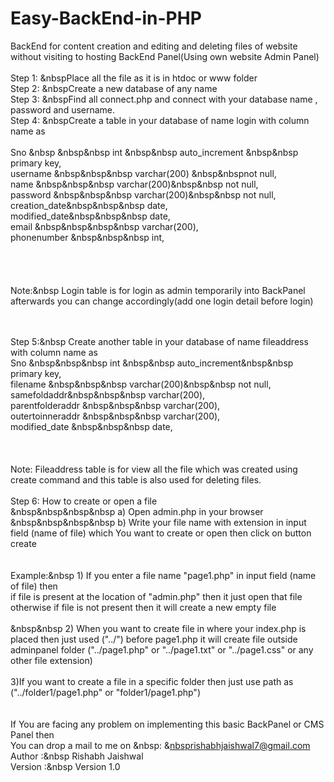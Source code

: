 # Easy-BackEnd-in-PHP
BackEnd for content creation and editing and deleting files of website without visiting to hosting BackEnd Panel(Using own website Admin Panel)<br><br>
Step 1: &nbspPlace all the file as it is in htdoc or www folder <br>
Step 2: &nbspCreate a new database of any name<br>
Step 3: &nbspFind all connect.php and connect with your database name , password and username.<br>
Step 4: &nbspCreate a table in your database of name login with column name as    <br>    
            Sno &nbsp &nbsp&nbsp           int &nbsp&nbsp         auto_increment &nbsp&nbsp primary key,<br>
            username &nbsp&nbsp&nbsp       varchar(200) &nbsp&nbspnot null,<br>
            name &nbsp&nbsp&nbsp           varchar(200)&nbsp&nbsp not null,<br>
            password &nbsp&nbsp&nbsp       varchar(200)&nbsp&nbsp not null,<br>
            creation_date&nbsp&nbsp&nbsp   date,<br>
            modified_date&nbsp&nbsp&nbsp   date,<br>
            email &nbsp&nbsp&nbsp&nbsp          varchar(200),<br>
            phonenumber &nbsp&nbsp&nbsp    int,<br>      
   <br><br>    
   Note:&nbsp Login table is for login as admin temporarily into BackPanel afterwards you can change accordingly(add one login detail                     before login)<br><br><br>
 
 Step 5:&nbsp Create another table in your database of name fileaddress with column name as <br>
            Sno &nbsp&nbsp&nbsp              int &nbsp&nbsp          auto_increment&nbsp&nbsp primary key,<br>
            filename &nbsp&nbsp&nbsp         varchar(200)&nbsp&nbsp  not null,<br>
            samefoldaddr&nbsp&nbsp&nbsp      varchar(200),<br>
            parentfolderaddr &nbsp&nbsp&nbsp varchar(200),<br>
            outertoinneraddr &nbsp&nbsp&nbsp varchar(200),<br>
            modified_date   &nbsp&nbsp&nbsp  date,<br>
       <br><br><br>
       Note: Fileaddress table is for view all the file which was created using create command and this table is also used for deleting 
             files.<br><br>
Step 6: How to create or open a file<br>
           &nbsp&nbsp&nbsp&nbsp  a) Open admin.php in your browser<br>
            &nbsp&nbsp&nbsp&nbsp b) Write your file name with extension in input field (name of file) which You want to create or open then click on button                   create<br><br><br>
     Example:&nbsp 1) If you enter a file name "page1.php" in input field (name of file) then<br> 
                      if file is present at the location of "admin.php" then it just open that file<br> 
                      otherwise if file is not present then it will create a new empty file<br><br>
             &nbsp&nbsp 2) When you want to create file in where your index.php is placed then just used ("../") before page1.php it will create                          file outside adminpanel folder ("../page1.php" or "../page1.txt" or "../page1.css" or any other file extension)<br><br>
              3)If you want to create a file in a specific folder then just use path as ("../folder1/page1.php" or "folder1/page1.php")
      <br><br>  
      If You are facing any problem on implementing this basic BackPanel or CMS Panel then<br>
      You can drop a mail to me on &nbsp: &nbsprishabhjaishwal7@gmail.com<br>
      Author :&nbsp Rishabh Jaishwal<br>
      Version :&nbsp Version 1.0<br>
     
